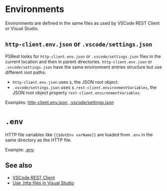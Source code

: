 # Environments

Environments are defined in the same files as used by VSCode REST Client or Visual Studio.

## `http-client.env.json` or `.vscode/settings.json`

PSRest looks for `http-client.env.json` or `.vscode/settings.json` files in the current location and then in parent directories.
`http-client.env.json` or `.vscode/settings.json` have the same environment entries structure but use different root paths:

- `http-client.env.json` uses `$`, the JSON root object.
- `.vscode/settings.json` uses `$.rest-client.environmentVariables`, the JSON root object property `rest-client.environmentVariables`.

Examples: [http-client.env.json](../tests/http/http-client.env.json), [.vscode/settings.json](../tests/http/.vscode/settings.json)

# `.env`

HTTP file variables like  `{{$dotEnv varName}}` are loaded from `.env` in the same directory as the HTTP file.

Example: [.env](../tests/http/.env)

## See also

- [VSCode REST Client](https://github.com/Huachao/vscode-restclient)
- [Use .http files in Visual Studio](https://learn.microsoft.com/en-us/aspnet/core/test/http-files)
